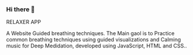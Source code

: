 ### Hi there 👋
RELAXER APP

A Website Guided breathing techniques. 
The Main gaol is to Practice common breathing techniques using guided visualizations and Calming music for Deep Medidation, developed using JavaScript, HTML and CSS..
<!--
**ankitarya1214/ankitarya1214** is a ✨ _special_ ✨ repository because its `README.md` (this file) appears on your GitHub profile.

Here are some ideas to get you started:

- 🔭 I’m currently working on ...
- 🌱 I’m currently learning ...
- 👯 I’m looking to collaborate on ...
- 🤔 I’m looking for help with ...
- 💬 Ask me about ...
- 📫 How to reach me: ...
- 😄 Pronouns: ...
- ⚡ Fun fact: ...
-->
